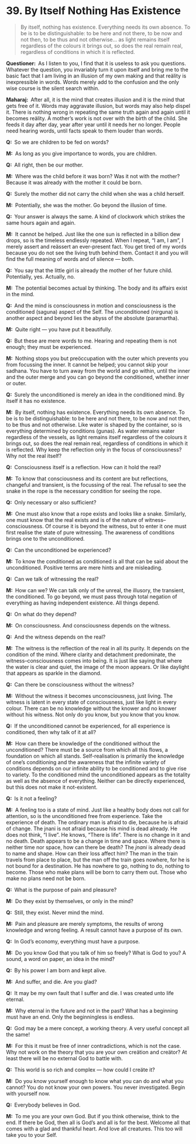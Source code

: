 # 39. By Itself Nothing Has Existence

>By itself, nothing has existence. Everything needs its own absence. To be is 
to be distinguishable: to be here and not there, to be now and not then, to be 
thus and not otherwise… as light remains itself regardless of the colours it 
brings out, so does the real remain real, regardless of conditions in which it 
is reflected.

**Questioner:**&ensp;As I listen to you, I find that it is useless to ask you 
questions. Whatever the question, you invariably turn it upon itself and bring 
me to the basic fact that I am living in an illusion of my own making and that 
reälity is inexpressible in words. Words merely add to the confusion and the 
only wise course is the silent search within.

**Maharaj:**&ensp;After all, it is the mind that creates illusion and it is 
the mind that gets free of it. Words may aggravate illusion, but words may 
also help dispel it. There is nothing wrong in repeating the same truth again 
and again until it becomes reälity. A mother’s work is not over with the birth 
of the child. She feeds it day after day, year after year until it needs her 
no longer. People need hearing words, until facts speak to them louder than 
words.

**Q:**&ensp;So we are children to be fed on words?

**M:**&ensp;As long as you give importance to words, you are children.

**Q:**&ensp;All right, then be our mother.

**M:**&ensp;Where was the child before it was born? Was it not with the 
mother? Because it was already with the mother it could be born.

**Q:**&ensp;Surely the mother did not carry the child when she was a child 
herself.

**M:**&ensp;Potentially, she was the mother. Go beyond the illusion of time.

**Q:**&ensp;Your answer is always the same. A kind of clockwork which strikes 
the same hours again and again.

**M:**&ensp;It cannot be helped. Just like the one sun is reflected in a 
billion dew drops, so is the timeless endlessly repeated. When I repeat, “I 
am, I am”, I merely assert and reässert an ever-present fact. You get tired of 
my words because you do not see the living truth behind them. Contact it and 
you will find the full meaning of words and of silence — both.

**Q:**&ensp;You say that the little girl is already the mother of her future 
child. Potentially, yes. Actually, no.

**M:**&ensp;The potential becomes actual by thinking. The body and its affairs 
exist in the mind.

**Q:**&ensp;And the mind is consciousness in motion and consciousness is the 
conditioned (<span data-tippy-content="Manifested condition with the three 
<em>guna</em>s, qualities — <em>sattva</em>, <em>rajas</em> and 
<em>tamas</em>. The Supreme Absolute conceived of as possessing qualities like 
love, mercy etc., as distinguished from the undifferentiated Absolute of the 
<em>Advaita Vedanta</em>.">saguna</span>) aspect of the Self. The 
unconditioned (<span data-tippy-content="The unconditioned, without form, 
qualities or attributes.">nirguna</span>) is another aspect and beyond lies 
the abyss of the absolute (<span data-tippy-content="The sublime 
truth.">paramartha</span>).

**M:**&ensp;Quite right — you have put it beautifully.

**Q:**&ensp;But these are mere words to me. Hearing and repeating them is not 
enough; they must be experienced.

**M:**&ensp;Nothing stops you but preöccupation with the outer which prevents 
you from focussing the inner. It cannot be helped; you cannot skip your <span 
data-tippy-content="The practice which produces success, 
<em>siddhi</em>.">sadhana</span>. You have to turn away from the world and go 
within, until the inner and the outer merge and you can go beyond the 
conditioned, whether inner or outer.

**Q:**&ensp;Surely the unconditioned is merely an idea in the conditioned 
mind. By itself it has no existence.

**M:**&ensp;By itself, nothing has existence. Everything needs its own 
absence. To be is to be distinguishable: to be here and not there, to be now 
and not then, to be thus and not otherwise. Like water is shaped by the 
container, so is everything determined by conditions (<span 
data-tippy-content="Attributes, qualities. In <em>Samkhya</em> philosophy the 
three attributes of the cosmic substance (<em>prakriti</em>) are: illuminating 
(<em>sattva</em>), activating (<em>rajas</em>) and restraining 
(<em>tamas</em>).">guna</span>s). As water remains water regardless of the 
vessels, as light remains itself regardless of the colours it brings out, so 
does the real remain real, regardless of conditions in which it is reflected. 
Why keep the reflection only in the focus of consciousness? Why not the real 
itself?

**Q:**&ensp;Consciousness itself is a reflection. How can it hold the real?

**M:**&ensp;To know that consciousness and its content are but reflections, 
changeful and transient, is the focussing of the real. The refusal to see the 
snake in the rope is the necessary condition for seeïng the rope.

**Q:**&ensp;Only necessary or also sufficient?

**M:**&ensp;One must also know that a rope exists and looks like a snake. 
Similarly, one must know that the real exists and is of the nature of 
witness–consciousness. Of course it is beyond the witness, but to enter it one 
must first realise the state of pure witnessing. The awareness of conditions 
brings one to the unconditioned.

**Q:**&ensp;Can the unconditioned be experienced?

**M:**&ensp;To know the conditioned as conditioned is all that can be said 
about the unconditioned. Positive terms are mere hints and are misleading.

**Q:**&ensp;Can we talk of witnessing the real?

**M:**&ensp;How can we? We can talk only of the unreal, the illusory, the 
transient, the conditioned. To go beyond, we must pass through total negation 
of everything as having independent existence. All things depend.

**Q:**&ensp;On what do they depend?

**M:**&ensp;On consciousness. And consciousness depends on the witness.

**Q:**&ensp;And the witness depends on the real?

**M:**&ensp;The witness is the reflection of the real in all its purity. It 
depends on the condition of the mind. Where clarity and detachment 
predominate, the witness–consciousness comes into beïng. It is just like 
saying that where the water is clear and quiet, the image of the moon appears. 
Or like daylight that appears as sparkle in the diamond.

**Q:**&ensp;Can there be consciousness without the witness?

**M:**&ensp;Without the witness it becomes unconsciousness, just living. The 
witness is latent in every state of consciousness, just like light in every 
colour. There can be no knowledge without the knower and no knower without his 
witness. Not only do you know, but you know that you know.

**Q:**&ensp;If the unconditioned cannot be experienced, for all experience is 
conditioned, then why talk of it at all?

**M:**&ensp;How can there be knowledge of the conditioned without the 
unconditioned? There must be a source from which all this flows, a foundation 
on which all stands. Self-realisation is primarily the knowledge of one’s 
conditioning and the awareness that the infinite variety of conditions depends 
on our infinite ability to be conditioned and to give rise to variety. To the 
conditioned mind the unconditioned appears as the totality as well as the 
absence of everything. Neither can be directly experienced, but this does not 
make it not-existent.

**Q:**&ensp;Is it not a feeling?

**M:**&ensp;A feeling too is a state of mind. Just like a healthy body does 
not call for attention, so is the unconditioned free from experience. Take the 
experience of death. The ordinary man is afraid to die, because he is afraid 
of change. The <span data-tippy-content="The knower, especially of the higher 
knowledge derived from meditation; “closely related to the knowledge of 
Brahman”.">jnani</span> is not afraid because his mind is dead already. He 
does not think, “I live”. He knows, “There is life”. There is no change in it 
and no death. Death appears to be a change in time and space. Where there is 
neither time nor space, how can there be death? The *jnani* is already dead to 
name and shape. How can their loss affect him? The man in the train travels 
from place to place, but the man off the train goes nowhere, for he is not 
bound for a destination. He has nowhere to go, nothing to do, nothing to 
become. Those who make plans will be born to carry them out. Those who make no 
plans need not be born.

**Q:**&ensp;What is the purpose of pain and pleasure?

**M:**&ensp;Do they exist by themselves, or only in the mind?

**Q:**&ensp;Still, they exist. Never mind the mind.

**M:**&ensp;Pain and pleasure are merely symptoms, the results of wrong 
knowledge and wrong feeling. A result cannot have a purpose of its own.

**Q:**&ensp;In God’s economy, everything must have a purpose.

**M:**&ensp;Do you know God that you talk of him so freely? What is God to 
you? A sound, a word on paper, an idea in the mind?

**Q:**&ensp;By his power I am born and kept alive.

**M:**&ensp;And suffer, and die. Are you glad?

**Q:**&ensp;It may be my own fault that I suffer and die. I was created unto 
life eternal.

**M:**&ensp;Why eternal in the future and not in the past? What has a 
beginning must have an end. Only the beginningless is endless.

**Q:**&ensp;God may be a mere concept, a working theory. A very useful concept 
all the same!

**M:**&ensp;For this it must be free of inner contradictions, which is not the 
case. Why not work on the theory that you are your own creätion and creätor? 
At least there will be no external God to battle with.

**Q:**&ensp;This world is so rich and complex — how could I creäte it?

**M:**&ensp;Do you know yourself enough to know what you can do and what you 
cannot? You do not know your own powers. You never investigated. Begin with 
yourself now.

**Q:**&ensp;Everybody believes in God.

**M:**&ensp;To me you are your own God. But if you think otherwise, think to 
the end. If there be God, then all is God’s and all is for the best. Welcome 
all that comes with a glad and thankful heart. And love all creatures. This 
too will take you to your Self.

<script>
export default {
  props: ["slot-key"],
  mounted () {
    tippy("[data-tippy-content]", {allowHTML: true});
  }
}
</script>